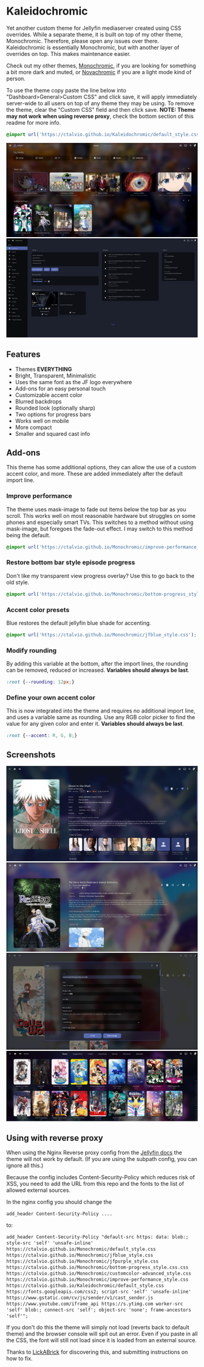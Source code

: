 # Kaleidochromic
Yet another custom theme for Jellyfin mediaserver created using CSS overrides. While a separate theme, it is built on top of my other theme, Monochromic. Therefore, please open any issues over there. Kaleidochromic is essentially Monochromic, but with another layer of overrides on top. This makes maintenance easier.

Check out my other themes, [Monochromic](https://github.com/CTalvio/Monochromic), if you are looking for something a bit more dark and muted, or [Novachromic](https://github.com/CTalvio/Novachromic) if you are a light mode kind of person.

To use the theme copy paste the line below into "Dashboard>General>Custom CSS" and click save, it will apply immediately server-wide to all users on top of any theme they may be using. To remove the theme, clear the "Custom CSS" field and then click save. **NOTE: Theme may not work when using reverse proxy**, check the bottom section of this readme for more info.

```css
@import url('https://ctalvio.github.io/Kaleidochromic/default_style.css');
```

![six](screenshots/6.png)
![four](screenshots/4.png)

## Features
- Themes **EVERYTHING**
- Bright, Transparent, Minimalistic
- Uses the same font as the JF logo everywhere
- Add-ons for an easy personal touch
- Customizable accent color
- Blurred backdrops
- Rounded look (optionally sharp)
- Two options for progress bars
- Works well on mobile
- More compact
- Smaller and squared cast info

## Add-ons

This theme has some additional options, they can allow the use of a custom accent color, and more. These are added immediately after the default import line.

### Improve performance

The theme uses mask-image to fade out items below the top bar as you scroll. This works well on most reasonable hardware but struggles on some phones and especially smart TVs. This switches to a method without using mask-image, but foregoes the fade-out effect. I may switch to this method being the default.

```css
@import url('https://ctalvio.github.io/Monochromic/improve-performance_style.css');
```

### Restore bottom bar style episode progress

Don't like my transparent view progress overlay? Use this to go back to the old style.

```css
@import url('https://ctalvio.github.io/Monochromic/bottom-progress_style.css');
```

### Accent color presets 

Blue restores the default jellyfin blue shade for accenting.
```css
@import url('https://ctalvio.github.io/Monochromic/jfblue_style.css');
```

### Modify rounding

By adding this variable at the bottom, after the import lines, the rounding can be removed, reduced or increased. **Variables should always be last**.
```css
:root {--rounding: 12px;}
```

### Define your own accent color

This is now integrated into the theme and requires no additional import line, and uses a variable same as rounding. Use any RGB color picker to find the value for any given color and enter it. **Variables should always be last**.
```css
:root {--accent: R, G, B;}
```

## Screenshots

![one](screenshots/1.png)
![two](screenshots/2.png)
![three](screenshots/3.png)
![five](screenshots/5.png)


## Using with reverse proxy

When using the Nginx Reverse proxy config from the [Jellyfin docs](https://jellyfin.org/docs/general/networking/nginx.html) the theme will not work by default. (If you are using the subpath config, you can ignore all this.)

Because the config includes Content-Security-Policy which reduces risk of XSS, you need to add the URL from this repo and the fonts to the list of allowed external sources.

In the nginx config you should change the
```
add_header Content-Security-Policy ....
```
to:
```
add_header Content-Security-Policy "default-src https: data: blob:; style-src 'self' 'unsafe-inline' https://ctalvio.github.io/Monochromic/default_style.css https://ctalvio.github.io/Monochromic/jfblue_style.css https://ctalvio.github.io/Monochromic/jfpurple_style.css https://ctalvio.github.io/Monochromic/bottom-progress_style.css.css https://ctalvio.github.io/Monochromic/customcolor-advanced_style.css https://ctalvio.github.io/Monochromic/improve-performance_style.css https://ctalvio.github.io/Kaleidochromic/default_style.css https://fonts.googleapis.com/css2; script-src 'self' 'unsafe-inline' https://www.gstatic.com/cv/js/sender/v1/cast_sender.js https://www.youtube.com/iframe_api https://s.ytimg.com worker-src 'self' blob:; connect-src 'self'; object-src 'none'; frame-ancestors 'self'";
```

If you don't do this the theme will simply not load (reverts back to default theme) and the browser console will spit out an error. Even if you paste in all the CSS, the font will still not load since it is loaded from an external source.

Thanks to [LickABrick](https://github.com/LickABrick) for discovering this, and submitting instructions on how to fix.
